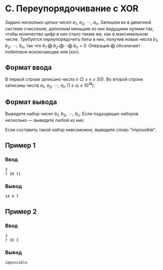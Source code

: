 # C. Переупорядочивание с XOR

Задано несколько целых чисел _a<sub>1</sub>, a<sub>2</sub>, ⋯, a<sub>n</sub>_. Запишем их в двоичной системе счисления,
дополним меньшие из них ведущими нулями так, чтобы количество цифр в них стало таким же, как в максимальном числе.
Требуется переупорядочить биты в них, получив новые числа _b<sub>1</sub>, b<sub>2</sub>, ⋯, b<sub>n</sub>_, так что
_b<sub>1</sub>_ ⨁ _b<sub>2</sub>_ ⨁⋯⨁ _b<sub>n</sub> = 0._ Операция ⨁ обозначает побитовое исключающее или (xor).

## Формат ввода

В первой строке записано число _n (2 ≤ n ≤ 50)_. Во второй строке записаны числа _a<sub>1</sub>, a<sub>2</sub>, ⋯,
a<sub>n</sub> (1 ≤ a<sub>i</sub> ≤ 10<sup>18</sup>)_.

## Формат вывода

Выведите набор чисел _b<sub>1</sub>, b<sub>2</sub>, ⋯, b<sub>n</sub>_. Если подходящих наборов несколько — выведите
любой из них.

Если составить такой набор невозможно, выведите слово ”impossible”.

## Пример 1

### Ввод

    3
    7 10 11

### Вывод

    14 9 7 

## Пример 2

### Ввод

    3
    7 10 3

### Вывод

    impossible

